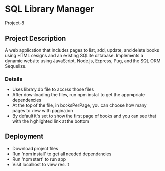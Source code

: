 # SQL Library Manager
Project-8

## Project Description
A web application that includes pages to list, add, update, and delete books using HTML designs and an existing SQLite database. 
Implements a dynamic website using JavaScript, Node.js, Express, Pug, and the SQL ORM Sequelize.

### Details
- Uses library.db file to access those files
- After downloading the files, run npm install to get the appropriate dependencies
- At the top of the file, in booksPerPage, you can choose how many pages to view with pagination
- By default it's set to show the first page of books and you can see that with the highlighted link at the bottom

## Deployment
- Download project files
- Run 'npm install' to get all needed dependencies
- Run 'npm start' to run app
- Visit localhost to view result